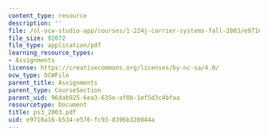 ```yaml
---
content_type: resource
description: ''
file: /ol-ocw-studio-app/courses/1-224j-carrier-systems-fall-2003/e9710a16b534e576fc938396b328044a_ps3_2003.pdf
file_size: 92072
file_type: application/pdf
learning_resource_types:
- Assignments
license: https://creativecommons.org/licenses/by-nc-sa/4.0/
ocw_type: OCWFile
parent_title: Assignments
parent_type: CourseSection
parent_uid: 96dab925-6ea3-635e-af0b-1ef5d3c4bfaa
resourcetype: Document
title: ps3_2003.pdf
uid: e9710a16-b534-e576-fc93-8396b328044a
---
```

